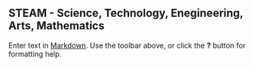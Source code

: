 ## STEAM - Science, Technology, Enegineering, Arts, Mathematics

Enter text in [Markdown](http://daringfireball.net/projects/markdown/). Use the toolbar above, or click the **?** button for formatting help.
